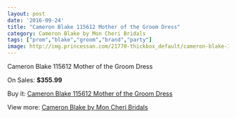 ```yaml
---
layout: post
date: '2016-09-24'
title: "Cameron Blake 115612 Mother of the Groom Dress"
category: Cameron Blake by Mon Cheri Bridals
tags: ["prom","blake","groom","brand","party"]
image: http://img.princessan.com/21770-thickbox_default/cameron-blake-115612-mother-of-the-groom-dress.jpg
---
```

Cameron Blake 115612 Mother of the Groom Dress

On Sales: **$355.99**
<a href="https://www.princessan.com/en/9881-cameron-blake-115612-mother-of-the-groom-dress.html"><amp-img layout="responsive" width="600" height="600" src="//img.princessan.com/21770-thickbox_default/cameron-blake-115612-mother-of-the-groom-dress.jpg" alt="Cameron Blake 115612 Mother of the Groom Dress 0" /></a>
<a href="https://www.princessan.com/en/9881-cameron-blake-115612-mother-of-the-groom-dress.html"><amp-img layout="responsive" width="600" height="600" src="//img.princessan.com/21771-thickbox_default/cameron-blake-115612-mother-of-the-groom-dress.jpg" alt="Cameron Blake 115612 Mother of the Groom Dress 1" /></a>
<a href="https://www.princessan.com/en/9881-cameron-blake-115612-mother-of-the-groom-dress.html"><amp-img layout="responsive" width="600" height="600" src="//img.princessan.com/21772-thickbox_default/cameron-blake-115612-mother-of-the-groom-dress.jpg" alt="Cameron Blake 115612 Mother of the Groom Dress 2" /></a>

Buy it: [Cameron Blake 115612 Mother of the Groom Dress](https://www.princessan.com/en/9881-cameron-blake-115612-mother-of-the-groom-dress.html "Cameron Blake 115612 Mother of the Groom Dress")

View more: [Cameron Blake by Mon Cheri Bridals](https://www.princessan.com/en/79- "Cameron Blake by Mon Cheri Bridals")